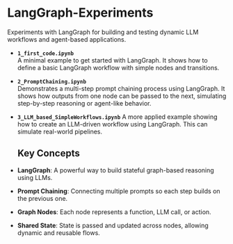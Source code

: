 # LangGraph-Experiments
Experiments with LangGraph for building and testing dynamic LLM workflows and agent-based applications.

- **`1_first_code.ipynb`**  
  A minimal example to get started with LangGraph. It shows how to define a basic LangGraph workflow with simple nodes and transitions.

- **`2_PromptChaining.ipynb`**  
  Demonstrates a multi-step prompt chaining process using LangGraph. It shows how outputs from one node can be passed to the next, simulating step-by-step reasoning or agent-like behavior.

- **`3_LLM_based_SimpleWorkflows.ipynb`**
  A more applied example showing how to create an LLM-driven workflow using LangGraph. This can simulate real-world pipelines.


  ## Key Concepts

- **LangGraph**: A powerful way to build stateful graph-based reasoning using LLMs.
- **Prompt Chaining**: Connecting multiple prompts so each step builds on the previous one.
- **Graph Nodes**: Each node represents a function, LLM call, or action.
- **Shared State**: State is passed and updated across nodes, allowing dynamic and reusable flows.



